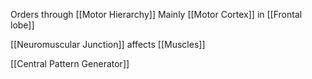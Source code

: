 Orders through [[Motor Hierarchy]]
Mainly [[Motor Cortex]] in [[Frontal lobe]]

[[Neuromuscular Junction]] affects [[Muscles]]

[[Central Pattern Generator]]
